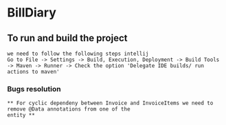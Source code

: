 # BillDiary


## To run and build the project
    we need to follow the following steps intellij 
    Go to File -> Settings -> Build, Execution, Deployment -> Build Tools -> Maven -> Runner -> Check the option 'Delegate IDE builds/ run actions to maven'

### Bugs resolution
    ** For cyclic dependeny between Invoice and InvoiceItems we need to remove @Data annotations from one of the 
    entity ** 
